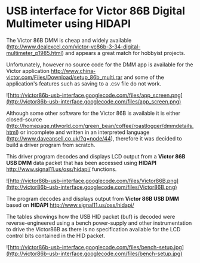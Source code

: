# USB interface for Victor 86B Digital Multimeter using HIDAPI #

The Victor 86B DMM is cheap and widely available (http://www.dealexcel.com/victor-vc86b-3-34-digital-multimeter_p1985.html) and appears a great match for hobbyist projects.

Unfortunately, however no source code for the DMM app is available for the Victor application http://www.china-victor.com/Files/Download/setup_86b_multi.rar and some of the application's features such as saving to a .csv file do not work.

![http://victor86b-usb-interface.googlecode.com/files/app_screen.png](http://victor86b-usb-interface.googlecode.com/files/app_screen.png)

Although some other software for the Victor 86B is available it is either closed-source (http://homepage.ntlworld.com/green_bean/coffee/roastlogger/dmmdetails.html) or incomplete and written in an interpreted language (http://www.daveansell.co.uk/?q=node/44), therefore it was decided to build a driver program from scratch.

This driver program decodes and displays LCD output from a **Victor 86B USB DMM** data packet that has been accessed using **HIDAPI** http://www.signal11.us/oss/hidapi/ functions.

![http://victor86b-usb-interface.googlecode.com/files/Victor86B.png](http://victor86b-usb-interface.googlecode.com/files/Victor86B.png)

The program decodes and displays output from **Victor 86B USB DMM** based on **HIDAPI** http://www.signal11.us/oss/hidapi/

The tables showings how the USB HID packet (buf) is decoded were reverse-engineered using a bench power-supply and other instrumentation to drive the Victor86B as there is no specification available for the LCD control bits contained in the HID packet.

![http://victor86b-usb-interface.googlecode.com/files/bench-setup.jpg](http://victor86b-usb-interface.googlecode.com/files/bench-setup.jpg)








































